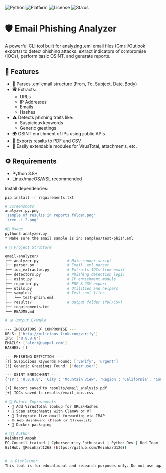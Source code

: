 ![Python](https://img.shields.io/badge/Python-3.8%2B-blue?logo=python&logoColor=white)
![Platform](https://img.shields.io/badge/Platform-Linux%20%7C%20macOS-lightgrey?logo=linux)
![License](https://img.shields.io/badge/License-MIT-green)
![Status](https://img.shields.io/badge/Status-Active-brightgreen)

# 🛡️ Email Phishing Analyzer

A powerful CLI tool built for analyzing .eml email files (Gmail/Outlook exports) to detect phishing attacks, extract indicators of compromise (IOCs), perform basic OSINT, and generate reports.


## 🚀 Features

- 📩 Parses .eml email structure (From, To, Subject, Date, Body)
- 🕵️ Extracts:
  - URLs
  - IP Addresses
  - Emails
  - Hashes
- ⚠️ Detects phishing traits like:
  - Suspicious keywords
  - Generic greetings
- 🌍 OSINT enrichment of IPs using public APIs
- 📄 Exports results to PDF and CSV
- 🧪 Easily extendable modules for VirusTotal, attachments, etc.


## ⚙️ Requirements
- Python 3.8+
- Linux/macOS/WSL recommended

Install dependencies:

```bash
pip install -r requirements.txt

# Screenshots
analyzer.py.png 
'sample of results in reports folder.png' 
'tree -L 2.png'

#🧠 Usage
python3 analyzer.py
* Make sure the email sample is in: samples/test-phish.eml

# 📂 Project Structure

email-analyzer/
├── analyzer.py             # Main runner script
├── parser.py               # Email .eml parser
├── ioc_extractor.py        # Extracts IOCs from email
├── detectors.py            # Phishing detection logic
├── osint.py                # IP enrichment module
├── reporter.py             # PDF & CSV export
├── utils.py                # Utilities and helpers
├── samples/                # Test .eml files
│   └── test-phish.eml
├── results/                # Output folder (PDF/CSV)
├── requirements.txt
└── README.md

# 📊 Output Example

--- INDICATORS OF COMPROMISE ---
URLS: ['http://malicious-link.com/verify']
IPS: ['8.8.8.8']
EMAILS: ['alert@paypal.com']
HASHES: []

--- PHISHING DETECTION ---
[!] Suspicious Keywords Found: ['verify', 'urgent']
[!] Generic Greetings Found: ['dear user']

--- OSINT ENRICHMENT ---
{'IP': '8.8.8.8', 'City': 'Mountain View', 'Region': 'California', 'Country': 'US', 'Org': 'Google LLC'}

[+] Report saved to results/email_analysis.pdf
[+] IOCs saved to results/email_iocs.csv

# 🔮 Future Improvements
 • 🧪 Add VirusTotal lookup for URLs/Hashes
 • 📎 Scan attachments with ClamAV or VT
 • 📧 Integrate live email forwarding via IMAP
 • 🌐 Web dashboard (Flask or Streamlit)
 • 🧰 Docker packaging

# 👨‍💻 Author
Reinhard Amoah
EC-Council trained | Cybersecurity Enthusiast | Python Dev | Red Team
GitHub: @Reinhard1268 (https://github.com/Reinhard1268)


# ⚠️ Disclaimer
This tool is for educational and research purposes only. Do not use against systems or email accounts without explicit permission.
